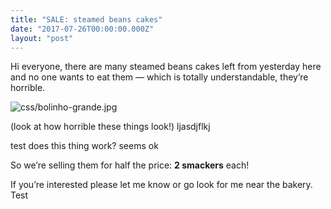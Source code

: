 ```yaml
---
title: "SALE: steamed beans cakes"
date: "2017-07-26T00:00:00.000Z"
layout: "post"
---
```

Hi everyone, there are many steamed beans cakes left from yesterday here and no one wants to eat them — which is totally understandable, they’re horrible.

![](/css/bolinho-grande.jpg "css/bolinho-grande.jpg")

\(look at how horrible these things look!) ljasdjflkj

test does this thing work? seems ok

So we’re selling them for half the price: **2 smackers** each!

If you’re interested please let me know or go look for me near the bakery.\
Test